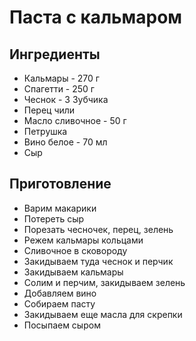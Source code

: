# Паста с кальмаром

## Ингредиенты

- Кальмары - 270 г
- Спагетти - 250 г
- Чеснок - 3 Зубчика
- Перец чили
- Масло сливочное - 50 г
- Петрушка
- Вино белое - 70 мл
- Сыр

## Приготовление

- Варим макарики
- Потереть сыр
- Порезать чесночек, перец, зелень
- Режем кальмары кольцами
- Сливочное в сковороду
- Закидываем туда чеснок и перчик
- Закидываем кальмары
- Солим и перчим, закидываем зелень
- Добавляем вино
- Собираем пасту
- Закидываем еще масла для скрепки
- Посыпаем сыром
